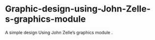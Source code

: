 # Graphic-design-using-John-Zelle-s-graphics-module
A simple design Using John Zelle’s graphics module .

